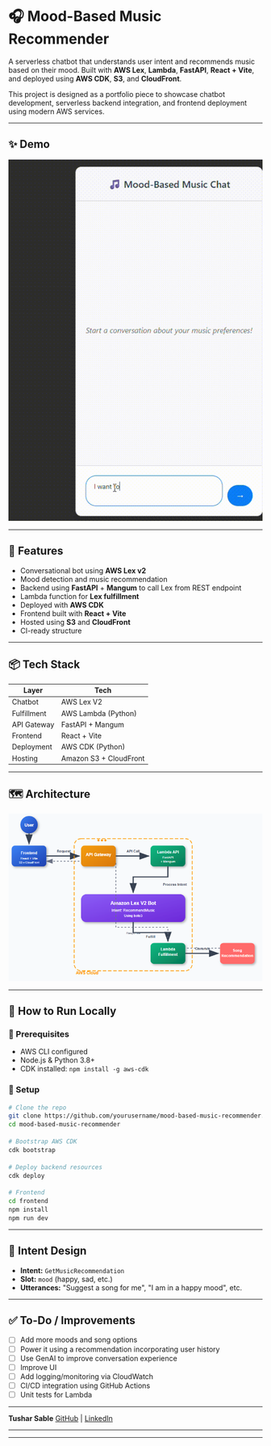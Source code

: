 
# 🎧 Mood-Based Music Recommender

A serverless chatbot that understands user intent and recommends music based on their mood. Built with **AWS Lex**, **Lambda**, **FastAPI**, **React + Vite**, and deployed using **AWS CDK**, **S3**, and **CloudFront**.

This project is designed as a portfolio piece to showcase chatbot development, serverless backend integration, and frontend deployment using modern AWS services.

---

## ✨ Demo

![Demo of bot](assets/demo.gif)

---

## 🧠 Features

* Conversational bot using **AWS Lex v2**
* Mood detection and music recommendation
* Backend using **FastAPI** + **Mangum** to call Lex from REST endpoint
* Lambda function for **Lex fulfillment**
* Deployed with **AWS CDK**
* Frontend built with **React + Vite**
* Hosted using **S3** and **CloudFront**
* CI-ready structure

---

## 📦 Tech Stack

| Layer       | Tech                   |
| ----------- | ---------------------- |
| Chatbot     | AWS Lex V2             |
| Fulfillment | AWS Lambda (Python)    |
| API Gateway | FastAPI + Mangum       |
| Frontend    | React + Vite           |
| Deployment  | AWS CDK (Python)       |
| Hosting     | Amazon S3 + CloudFront |

---

## 🗺️ Architecture

![alt text](assets/architecture.png)

---

## 🚀 How to Run Locally

### 🧱 Prerequisites

* AWS CLI configured
* Node.js & Python 3.8+
* CDK installed: `npm install -g aws-cdk`

### 🔨 Setup

```bash
# Clone the repo
git clone https://github.com/yourusername/mood-based-music-recommender.git
cd mood-based-music-recommender

# Bootstrap AWS CDK
cdk bootstrap

# Deploy backend resources
cdk deploy

# Frontend
cd frontend
npm install
npm run dev
```

---

## 🧠 Intent Design

* **Intent:** `GetMusicRecommendation`
* **Slot:** `mood` (happy, sad, etc.)
* **Utterances:** "Suggest a song for me", "I am in a happy mood", etc.

---

## ✅ To-Do / Improvements

* [ ] Add more moods and song options
* [ ] Power it using a recommendation incorporating user history
* [ ] Use GenAI to improve conversation experience
* [ ] Improve UI
* [ ] Add logging/monitoring via CloudWatch
* [ ] CI/CD integration using GitHub Actions
* [ ] Unit tests for Lambda

---
**Tushar Sable**
[GitHub]((https://github.com/Tu9harSa6le)) | [LinkedIn](www.linkedin.com/in/tusharsable13)

---


---
